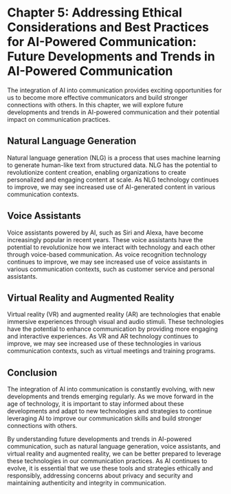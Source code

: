 Chapter 5: Addressing Ethical Considerations and Best Practices for AI-Powered Communication: Future Developments and Trends in AI-Powered Communication
========================================================================================================================================================

The integration of AI into communication provides exciting opportunities for us to become more effective communicators and build stronger connections with others. In this chapter, we will explore future developments and trends in AI-powered communication and their potential impact on communication practices.

Natural Language Generation
---------------------------

Natural language generation (NLG) is a process that uses machine learning to generate human-like text from structured data. NLG has the potential to revolutionize content creation, enabling organizations to create personalized and engaging content at scale. As NLG technology continues to improve, we may see increased use of AI-generated content in various communication contexts.

Voice Assistants
----------------

Voice assistants powered by AI, such as Siri and Alexa, have become increasingly popular in recent years. These voice assistants have the potential to revolutionize how we interact with technology and each other through voice-based communication. As voice recognition technology continues to improve, we may see increased use of voice assistants in various communication contexts, such as customer service and personal assistants.

Virtual Reality and Augmented Reality
-------------------------------------

Virtual reality (VR) and augmented reality (AR) are technologies that enable immersive experiences through visual and audio stimuli. These technologies have the potential to enhance communication by providing more engaging and interactive experiences. As VR and AR technology continues to improve, we may see increased use of these technologies in various communication contexts, such as virtual meetings and training programs.

Conclusion
----------

The integration of AI into communication is constantly evolving, with new developments and trends emerging regularly. As we move forward in the age of technology, it is important to stay informed about these developments and adapt to new technologies and strategies to continue leveraging AI to improve our communication skills and build stronger connections with others.

By understanding future developments and trends in AI-powered communication, such as natural language generation, voice assistants, and virtual reality and augmented reality, we can be better prepared to leverage these technologies in our communication practices. As AI continues to evolve, it is essential that we use these tools and strategies ethically and responsibly, addressing concerns about privacy and security and maintaining authenticity and integrity in communication.
